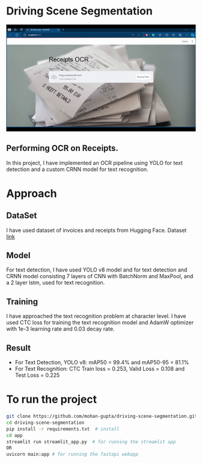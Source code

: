 # Driving Scene Segmentation
<img src = "artifacts/demo.gif"> <br>

## Performing OCR on Receipts.

In this project, I have implemented an OCR pipeline using YOLO for text detection and a custom CRNN model for text recognition.

# Approach

## DataSet
I have used dataset of invoices and receipts from Hugging Face. Dataset [link](https://huggingface.co/datasets/mychen76/invoices-and-receipts_ocr_v1?row=1)

## Model
For text detection, I have used YOLO v8 model and for text detection and CRNN model consisting 7 layers of CNN with BatchNorm and MaxPool, and a 2 layer lstm, used for text recognition.

## Training
I have approached the text recognition problem at character level. I have used CTC loss for training the text recognition model and AdamW optimizer with 1e-3 learning rate and 0.03 decay rate.

## Result
- For Text Detection, YOLO v8: mAP50 = 99.4% and mAP50-95 = 81.1%
- For Text Recognition: CTC Train loss = 0.253, Valid Loss = 0.108 and Test Loss = 0.225
# To run the project

```bash
git clone https://github.com/mohan-gupta/driving-scene-segmentation.git  # clone
cd driving-scene-segmentation
pip install -r requirements.txt  # install
cd app
streamlit run streamlit_app.py  # for running the streamlit app
OR
uvicorn main:app # for running the fastapi webapp
```